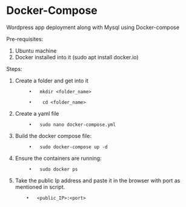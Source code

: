 # Docker-Compose
Wordpress app deployment along with Mysql using Docker-compose

Pre-requisites:
1.   Ubuntu machine
2.   Docker installed into it (sudo apt install docker.io)

Steps:

1.	Create a folder and get into it

             •   mkdir <folder_name>
 
             •    cd <folder_name>

2.	Create a yaml file

             •   sudo nano docker-compose.yml
 
 
3.	Build the docker compose file:

             •   sudo docker-compose up -d
 
4.	Ensure the containers are running:

             •   sudo docker ps

5.	 Take the public Ip address and paste it in the browser with port as mentioned in script.


             •   <public_IP>:<port>

 


